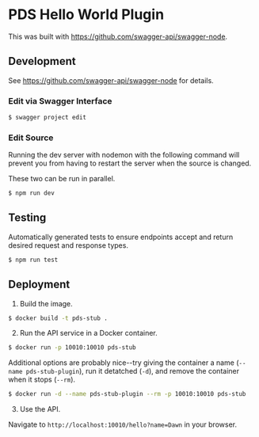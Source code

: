 # PDS Hello World Plugin

This was built with https://github.com/swagger-api/swagger-node.

## Development

See https://github.com/swagger-api/swagger-node for details.

### Edit via Swagger Interface

```bash
$ swagger project edit
```

### Edit Source

Running the dev server with nodemon with the following command will prevent you from having to restart the server when the source is changed.

These two can be run in parallel.

```bash
$ npm run dev
```

## Testing

Automatically generated tests to ensure endpoints accept and return desired request and response types.

```bash
$ npm run test
```

## Deployment

1. Build the image.

```bash
$ docker build -t pds-stub .
```

2. Run the API service in a Docker container.

```bash
$ docker run -p 10010:10010 pds-stub
```

Additional options are probably nice--try giving the container a name (`--name pds-stub-plugin`), run it detatched (`-d`), and remove the container when it stops (`--rm`).

```bash
$ docker run -d --name pds-stub-plugin --rm -p 10010:10010 pds-stub
```

3. Use the API.

Navigate to `http://localhost:10010/hello?name=Dawn` in your browser.

